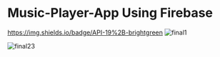 # Music-Player-App Using Firebase
https://img.shields.io/badge/API-19%2B-brightgreen
![final1](https://user-images.githubusercontent.com/73169410/103415628-0592e000-4ba9-11eb-9548-e8b59c72bfef.png)

![final23](https://user-images.githubusercontent.com/73169410/103415722-733f0c00-4ba9-11eb-9844-ec34e9ccd9c7.png)
